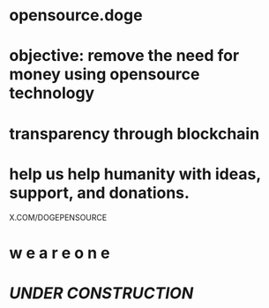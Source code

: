 # opensource.doge

# objective: remove the need for money using opensource technology 

# transparency through blockchain


# help us help humanity with ideas, support, and donations. 



X.COM/DOGEPENSOURCE


# w e  a r e  o n e 



# *UNDER CONSTRUCTION*



